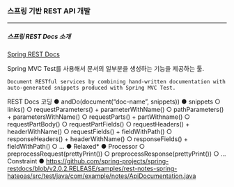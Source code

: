 <h3>스프링 기반 REST API 개발</h3>
<hr/>
<h5>스프링 REST Docs 소개</h5>

[Spring REST Docs](https://docs.spring.io/spring-restdocs/docs/2.0.2.RELEASE/reference/html5/)

Spring MVC Test를 사용해서 문서의 일부분을 생성하는 기능을 제공하는 툴.

```text
Document RESTful services by combining hand-written documentation with auto-generated snippets produced with Spring MVC Test.
```

REST Docs 코딩
	● andDo(document(“doc-name”, snippets))
	● snippets
		○ links()
		○ requestParameters() + parameterWithName()
		○ pathParameters() + parametersWithName()
		○ requestParts() + partWithname()
		○ requestPartBody()
		○ requestPartFields()
		○ requestHeaders() + headerWithName()
		○ requestFields() + fieldWithPath()
		○ responseHeaders() + headerWithName()
		○ responseFields() + fieldWithPath()
		○ ...
	● Relaxed*
	● Processor
		○ preprocessRequest(prettyPrint())
		○ preprocessResponse(prettyPrint())
		○ ...
Constraint
	● https://github.com/spring-projects/spring-restdocs/blob/v2.0.2.RELEASE/samples/rest-notes-spring-hateoas/src/test/java/com/example/notes/ApiDocumentation.java

